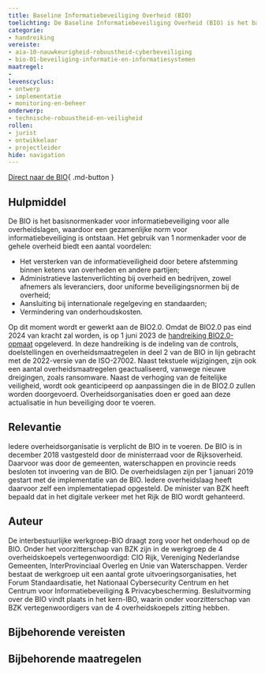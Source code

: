 ```yaml
---
title: Baseline Informatiebeveiliging Overheid (BIO)
toelichting: De Baseline Informatiebeveiliging Overheid (BIO) is het basisnormenkader voor informatiebeveiliging binnen alle overheidslagen (Rijk, gemeenten, provincies en waterschappen). Had voorheen iedere overheidslaag zijn eigen baseline, nu is er met gezamenlijke inspanning 1 BIO voor de gehele overheid.
categorie: 
- handreiking 
vereiste:
- aia-10-nauwkeurigheid-robuustheid-cyberbeveiliging
- bio-01-beveiliging-informatie-en-informatiesystemen
maatregel:
- 
levenscyclus:
- ontwerp
- implementatie
- monitoring-en-beheer
onderwerp:
- technische-robuustheid-en-veiligheid
rollen:
- jurist
- ontwikkelaar
- projectleider
hide: navigation
---
```


<!-- tags -->

[Direct naar de BIO](https://www.digitaleoverheid.nl/overzicht-van-alle-onderwerpen/cybersecurity/bio-en-ensia/baseline-informatiebeveiliging-overheid/){ .md-button }

## Hulpmiddel
De BIO is het basisnormenkader voor informatiebeveiliging voor alle overheidslagen, waardoor een gezamenlijke norm voor informatiebeveiliging is ontstaan. Het gebruik van 1 normenkader voor de gehele overheid biedt een aantal voordelen:

- Het versterken van de informatieveiligheid door betere afstemming binnen ketens van overheden en andere partijen;
- Administratieve lastenverlichting bij overheid en bedrijven, zowel afnemers als leveranciers, door uniforme beveiligingsnormen bij de overheid;
- Aansluiting bij internationale regelgeving en standaarden;
- Vermindering van onderhoudskosten.

Op dit moment wordt er gewerkt aan de BIO2.0. Omdat de BIO2.0 pas eind 2024 van kracht zal worden, is op 1 juni 2023 de [handreiking BIO2.0-opmaat](https://bio-overheid.nl/category/producten?product=Handreiking_BIO2_0_opmaat) opgeleverd. In deze handreiking is de indeling van de controls, doelstellingen en overheidsmaatregelen in deel 2 van de BIO in lijn gebracht met de 2022-versie van de ISO-27002. Naast tekstuele wijzigingen, zijn ook een aantal overheidsmaatregelen geactualiseerd, vanwege nieuwe dreigingen, zoals ransomware. Naast de verhoging van de feitelijke veiligheid, wordt ook geanticipeerd op aanpassingen die in de BIO2.0 zullen worden doorgevoerd. Overheidsorganisaties doen er goed aan deze actualisatie in hun beveiliging door te voeren.



## Relevantie
Iedere overheidsorganisatie is verplicht de BIO in te voeren. De BIO is in december 2018 vastgesteld door de ministerraad voor de Rijksoverheid. Daarvoor was door de gemeenten, waterschappen en provincie reeds besloten tot invoering van de BIO. De overheidslagen zijn per 1 januari 2019 gestart met de implementatie van de BIO. Iedere overheidslaag heeft daarvoor zelf een implementatiepad opgesteld. De minister van BZK heeft bepaald dat in het digitale verkeer met het Rijk de BIO wordt gehanteerd.


## Auteur
De interbestuurlijke werkgroep-BIO draagt zorg voor het onderhoud op de BIO. Onder het voorzitterschap van BZK zijn in de werkgroep de 4 overheidskoepels vertegenwoordigd: CIO Rijk, Vereniging Nederlandse Gemeenten, InterProvinciaal Overleg en Unie van Waterschappen. Verder bestaat de werkgroep uit een aantal grote uitvoeringsorganisaties, het Forum Standaardisatie, het Nationaal Cybersecurity Centrum en het Centrum voor Informatiebeveiliging & Privacybescherming. Besluitvorming over de BIO vindt plaats in het kern-IBO, waarin onder voorzitterschap van BZK vertegenwoordigers van de 4 overheidskoepels zitting hebben.

## Bijbehorende vereisten

<!-- list_vereisten_on_maatregelen_page -->

## Bijbehorende maatregelen

<!-- list_maatregelen_on_hulpmiddelen_page -->

